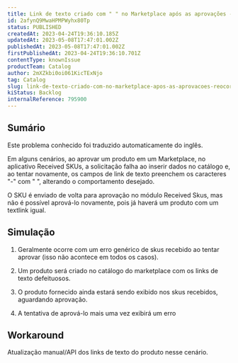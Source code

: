 ```yaml
---
title: Link de texto criado com " " no Marketplace após as aprovações - Reocorrência
id: 2afynQ9MwaHPMPWyhx80Tp
status: PUBLISHED
createdAt: 2023-04-24T19:36:10.185Z
updatedAt: 2023-05-08T17:47:01.002Z
publishedAt: 2023-05-08T17:47:01.002Z
firstPublishedAt: 2023-04-24T19:36:10.701Z
contentType: knownIssue
productTeam: Catalog
author: 2mXZkbi0oi061KicTExNjo
tag: Catalog
slug: link-de-texto-criado-com-no-marketplace-apos-as-aprovacoes-reocorrencia
kiStatus: Backlog
internalReference: 795900
---
```


## Sumário

<div class="alert alert-info">
  <p>Este problema conhecido foi traduzido automaticamente do inglês.</p>
</div>


Em alguns cenários, ao aprovar um produto em um Marketplace, no aplicativo Received SKUs, a solicitação falha ao inserir dados no catálogo e, ao tentar novamente, os campos de link de texto preenchem os caracteres "-" com " ", alterando o comportamento desejado.

O SKU é enviado de volta para aprovação no módulo Received Skus, mas não é possível aprová-lo novamente, pois já haverá um produto com um textlink igual.



## Simulação




1) Geralmente ocorre com um erro genérico de skus recebido ao tentar aprovar (isso não acontece em todos os casos).

2) Um produto será criado no catálogo do marketplace com os links de texto defeituosos.

3) O produto fornecido ainda estará sendo exibido nos skus recebidos, aguardando aprovação.

4) A tentativa de aprová-lo mais uma vez exibirá um erro

## Workaround


Atualização manual/API dos links de texto do produto nesse cenário.

